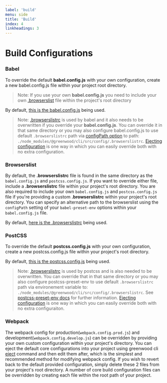 ```yaml
---
label: 'build'
menu: side
title: 'Build'
index: 4
linkheadings: 3
---
```


# Build Configurations


### Babel

To override the default **babel.config.js** with your own configuration, create a new babel.config.js file within your project root directory.

> Note: If you use your own **babel.config.js** you need to include your own [.browserslist](#browserslist) file within the project's root directory

By default, [this is the babel.config.js](https://github.com/ProjectEvergreen/greenwood/blob/master/packages/cli/src/config/babel.config.js) being used.

> Note: [.browserslistrc](#browserslist) is used by babel and it also needs to be overwritten if you override your **babel.config.js**. You can override it in that same directory or you may also configure babel.config.js to use default `.browserslistrc` path via [configPath option](https://babeljs.io/docs/en/babel-preset-env#configpath) to path: `./node_modules/@greenwood/cli/src/config/.browserslistrc`.  [Ejecting configuration](#eject-configuration) is one way in which you can easily override both with no extra configuration.

### Browserslist

By default, the **.browserslistrc** file is found in the same directory as the `babel.config.js` and `postcss.config.js`.  If you want to override either file, include a **.browserslistrc** file within your project's root directory. You are also required to include your own `babel.config.js` and `postcss.config.js` file if you're providing a custom **.browserslistrc** within your project's root directory. You can specify an alternative path to the browserslist using the `configPath` setting of your `babel-preset-env` options within your `babel.config.js` file.

By default, [here is the .browserslistrc](https://github.com/ProjectEvergreen/greenwood/blob/master/packages/cli/src/config/.browserslistrc) being used.

### PostCSS

To override the default **postcss.config.js** with your own configuration, create a new postcss.config.js file within your project's root directory.

By default, [this is the postcss.config.js](https://github.com/ProjectEvergreen/greenwood/blob/master/packages/cli/src/config/postcss.config.js) being used.

> Note: [.browserslistrc](#browserslist) is used by postcss and is also needed to be overwritten. You can override that in that same directory or you may also configure postcss-preset-env to use default `.browserslistrc` path via environement variable to: `./node_modules/@greenwood/cli/src/config/.browserslistrc`.  See [postcss-preset-env docs](https://www.npmjs.com/package/postcss-preset-env#browsers) for further information. [Ejecting configuration](#eject-configuration) is one way in which you can easily override both with no extra configuraiton.

### Webpack

The webpack config for production(`webpack.config.prod.js`) and development(`webpack.config.develop.js`) can be overridden by providing your own custom configuration within your project's directory.  You can eject the default core configurations into your project using greenwood cli [eject](#eject-configurations) command and then edit them after, which is the simplest and recommended method for modifying webpack config.  If you wish to revert back to the default provided configuration, simply delete these 2 files from your project's root directory. 
A number of core build configuration files can be overridden by creating each file within the root path of your project.